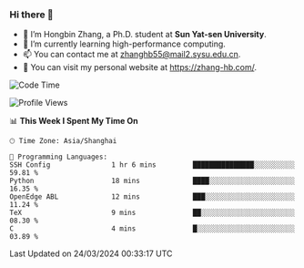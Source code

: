 ### Hi there 👋

- 🔭 I’m Hongbin Zhang, a Ph.D. student at **Sun Yat-sen University**.
- 🌱 I’m currently learning high-performance computing.
- 📫 You can contact me at zhanghb55@mail2.sysu.edu.cn.
- 👀 You can visit my personal website at https://zhang-hb.com/.

<!--START_SECTION:waka-->
![Code Time](http://img.shields.io/badge/Code%20Time-310%20hrs%2035%20mins-blue)

![Profile Views](http://img.shields.io/badge/Profile%20Views-0-blue)

📊 **This Week I Spent My Time On** 

```text
🕑︎ Time Zone: Asia/Shanghai

💬 Programming Languages: 
SSH Config               1 hr 6 mins         ███████████████░░░░░░░░░░   59.81 % 
Python                   18 mins             ████░░░░░░░░░░░░░░░░░░░░░   16.35 % 
OpenEdge ABL             12 mins             ███░░░░░░░░░░░░░░░░░░░░░░   11.24 % 
TeX                      9 mins              ██░░░░░░░░░░░░░░░░░░░░░░░   08.30 % 
C                        4 mins              █░░░░░░░░░░░░░░░░░░░░░░░░   03.89 % 
```


 Last Updated on 24/03/2024 00:33:17 UTC
<!--END_SECTION:waka-->
